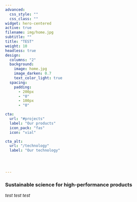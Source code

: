 ```yaml
---
advanced:
  css_style: ""
  css_class: ""
widget: hero-centered
active: true
filename: img/home.jpg
subtitle: ""
title: "TEST"
weight: 10
headless: true
design:
  columns: "2"
  background:
    image: home.jpg
    image_darken: 0.7
    text_color_light: true
  spacing:
    padding:
      - 200px
      - "0"
      - 100px
      - "0"

cta:
  url: "#projects"
  label: "Our products"
  icon_pack: "fas"
  icon: "vial"

cta_alt:
  url: "/technology"
  label: "Our technology"




---
```

<h3>Sustainable science for high-performance products</h3>

*test test test*
